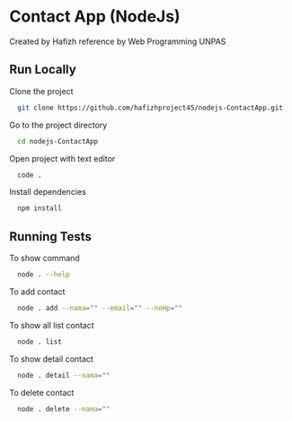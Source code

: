 
# Contact App (NodeJs)
Created by Hafizh reference by Web Programming UNPAS


## Run Locally

Clone the project

```bash
  git clone https://github.com/hafizhproject45/nodejs-ContactApp.git
```

Go to the project directory

```bash
  cd nodejs-ContactApp
```

Open project with text editor

```bash
  code .
```

Install dependencies

```bash
  npm install
```


## Running Tests


To show command
```bash
  node . --help
```

To add contact 
```bash
  node . add --nama="" --email="" --noHp=""
```

To show all list contact 
```bash
  node . list
```

To show detail contact 
```bash
  node . detail --nama=""
```

To delete contact 
```bash
  node . delete --nama=""
```

